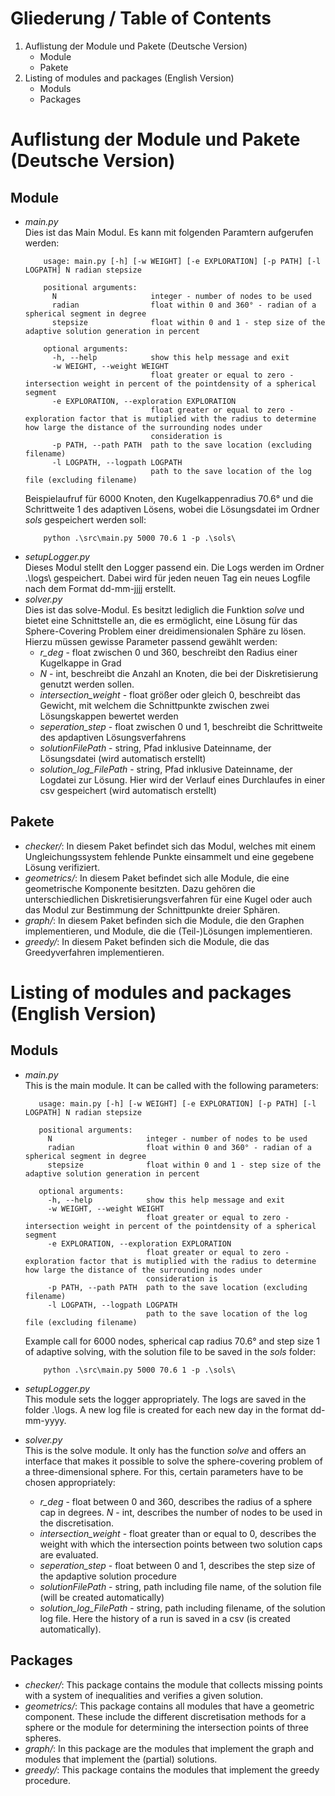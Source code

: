 # Gliederung / Table of Contents
1. Auflistung der Module und Pakete (Deutsche Version)
    * Module
    * Pakete
2. Listing of modules and packages (English Version)
    * Moduls
    * Packages

# Auflistung der Module und Pakete (Deutsche Version)
## Module
* *main.py*  
  Dies ist das Main Modul. Es kann mit folgenden Paramtern aufgerufen werden: 
    ```
        usage: main.py [-h] [-w WEIGHT] [-e EXPLORATION] [-p PATH] [-l LOGPATH] N radian stepsize

        positional arguments:
          N                     integer - number of nodes to be used
          radian                float within 0 and 360° - radian of a spherical segment in degree
          stepsize              float within 0 and 1 - step size of the adaptive solution generation in percent

        optional arguments:
          -h, --help            show this help message and exit
          -w WEIGHT, --weight WEIGHT
                                float greater or equal to zero - intersection weight in percent of the pointdensity of a spherical segment
          -e EXPLORATION, --exploration EXPLORATION
                                float greater or equal to zero - exploration factor that is mutiplied with the radius to determine how large the distance of the surrounding nodes under      
                                consideration is
          -p PATH, --path PATH  path to the save location (excluding filename)
          -l LOGPATH, --logpath LOGPATH
                                path to the save location of the log file (excluding filename)
    ```
    Beispielaufruf für 6000 Knoten, den Kugelkappenradius 70.6° und die Schrittweite 1 des adaptiven Lösens, wobei die Lösungsdatei im Ordner *sols* gespeichert werden soll:
    ```
        python .\src\main.py 5000 70.6 1 -p .\sols\
    ```
* *setupLogger.py*  
  Dieses Modul stellt den Logger passend ein. Die Logs werden im Ordner .\logs\ gespeichert. Dabei wird für jeden neuen Tag ein neues Logfile nach dem Format dd-mm-jjjj erstellt.
* *solver.py*  
  Dies ist das solve-Modul. Es besitzt lediglich die Funktion *solve* und bietet eine Schnittstelle an, die es ermöglicht, eine Lösung für das Sphere-Covering Problem einer dreidimensionalen Sphäre zu lösen. Hierzu müssen gewisse Parameter passend gewählt werden:
     * *r_deg* - float zwischen 0 und 360, beschreibt den Radius einer Kugelkappe in Grad
     * *N* - int, beschreibt die Anzahl an Knoten, die bei der Diskretisierung genutzt werden sollen.
     * *intersection_weight* - float größer oder gleich 0, beschreibt das Gewicht, mit welchem die Schnittpunkte zwischen zwei Lösungskappen bewertet werden
     * *seperation_step* - float zwischen 0 und 1, beschreibt die Schrittweite des apdaptiven Lösungsverfahrens
     * *solutionFilePath* - string, Pfad inklusive Dateinname, der Lösungsdatei (wird automatisch erstellt)
     * *solution_log_FilePath* - string, Pfad inklusive Dateinname, der Logdatei zur Lösung. Hier wird der Verlauf eines Durchlaufes in einer csv gespeichert (wird automatisch erstellt)
## Pakete
* *checker/*: In diesem Paket befindet sich das Modul, welches mit einem Ungleichungssystem fehlende Punkte einsammelt und eine gegebene Lösung verifiziert.
* *geometrics/*: In diesem Paket befindet sich alle Module, die eine geometrische Komponente besitzten. Dazu gehören die unterschiedlichen Diskretisierungsverfahren für eine Kugel oder auch das Modul zur Bestimmung der Schnittpunkte dreier Sphären.
* *graph/*: In diesem Paket befinden sich die Module, die den Graphen implementieren, und Module, die die (Teil-)Lösungen implementieren.
* *greedy/*: In diesem Paket befinden sich die Module, die das Greedyverfahren implementieren.

# Listing of modules and packages (English Version)
## Moduls
* *main.py*  
    This is the main module. It can be called with the following parameters: 
     ```
        usage: main.py [-h] [-w WEIGHT] [-e EXPLORATION] [-p PATH] [-l LOGPATH] N radian stepsize

        positional arguments:
          N                     integer - number of nodes to be used
          radian                float within 0 and 360° - radian of a spherical segment in degree
          stepsize              float within 0 and 1 - step size of the adaptive solution generation in percent

        optional arguments:
          -h, --help            show this help message and exit
          -w WEIGHT, --weight WEIGHT
                                float greater or equal to zero - intersection weight in percent of the pointdensity of a spherical segment
          -e EXPLORATION, --exploration EXPLORATION
                                float greater or equal to zero - exploration factor that is mutiplied with the radius to determine how large the distance of the surrounding nodes under      
                                consideration is
          -p PATH, --path PATH  path to the save location (excluding filename)
          -l LOGPATH, --logpath LOGPATH
                                path to the save location of the log file (excluding filename)
    ```
       
    Example call for 6000 nodes, spherical cap radius 70.6° and step size 1 of adaptive solving, with the solution file to be saved in the *sols* folder:
    ```
        python .\src\main.py 5000 70.6 1 -p .\sols\
    ```
* *setupLogger.py*  
  This module sets the logger appropriately. The logs are saved in the folder .\logs\. A new log file is created for each new day in the format dd-mm-yyyy.
* *solver.py*  
  This is the solve module. It only has the function *solve* and offers an interface that makes it possible to solve the sphere-covering problem of a three-dimensional sphere. For this, certain parameters have to be chosen appropriately:
     * *r_deg* - float between 0 and 360, describes the radius of a sphere cap in degrees.
     *N* - int, describes the number of nodes to be used in the discretisation.
     * *intersection_weight* - float greater than or equal to 0, describes the weight with which the intersection points between two solution caps are evaluated.
     * *seperation_step* - float between 0 and 1, describes the step size of the apdaptive solution procedure
     * *solutionFilePath* - string, path including file name, of the solution file (will be created automatically)
     * *solution_log_FilePath* - string, path including filename, of the solution log file. Here the history of a run is saved in a csv (is created automatically). 
## Packages
* *checker/*: This package contains the module that collects missing points with a system of inequalities and verifies a given solution.
* *geometrics/*: This package contains all modules that have a geometric component. These include the different discretisation methods for a sphere or the module for determining the intersection points of three spheres.
* *graph/*: In this package are the modules that implement the graph and modules that implement the (partial) solutions.
* *greedy/*: This package contains the modules that implement the greedy procedure.
